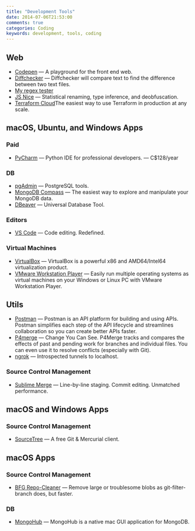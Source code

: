 ```yaml
---
title: "Development Tools"
date: 2014-07-06T21:53:00
comments: true
categories: Coding
keywords: development, tools, coding
---
```


## Web

* [Codepen](https://codepen.io/) — A playground for the front end web.
* [Diffchecker](http://www.diffchecker.com/diff) — Diffchecker will compare text to find the difference between two text files.
* [My regex tester](http://www.myregextester.com/index.php)
* [JS Nice](http://jsnice.org/) — Statistical renaming, type inference, and deobfuscation.
* [Terraform Cloud](https://www.terraform.io/cloud)The easiest way to use Terraform in production at any scale.

## macOS, Ubuntu, and Windows Apps

### Paid

* [PyCharm](https://www.jetbrains.com/pycharm/) — Python IDE for professional developers. — C$128/year

### DB

* [pgAdmin](http://www.pgadmin.org/) — PostgreSQL tools.
* [MongoDB Compass](https://www.mongodb.com/products/compass) — The easiest way to explore and manipulate your MongoDB data.
* [DBeaver](https://dbeaver.io/) — Universal Database Tool.

### Editors

* [VS Code](https://code.visualstudio.com/) — Code editing. Redefined.

### Virtual Machines

* [VirtualBox](https://www.virtualbox.org/) — VirtualBox is a powerful x86 and AMD64/Intel64 virtualization product.
* [VMware Workstation Player](https://www.vmware.com/ca/products/workstation-player.html) — Easily run multiple operating systems as virtual machines on your Windows or Linux PC with VMware Workstation Player.

## Utils

* [Postman](https://www.getpostman.com/) — Postman is an API platform for building and using APIs. Postman simplifies each step of the API lifecycle and streamlines collaboration so you can create better APIs faster.
* [P4merge](https://www.perforce.com/products/helix-core-apps/merge-diff-tool-p4merge) — Change You Can See. P4Merge tracks and compares the effects of past and pending work for branches and individual files. You can even use it to resolve conflicts (especially with Git).
* [ngrok](https://ngrok.com/) — Introspected tunnels to localhost.

### Source Control Management

* [Sublime Merge](https://www.sublimemerge.com/) — Line-by-line staging. Commit editing. Unmatched performance.

## macOS and Windows Apps

### Source Control Management

* [SourceTree](http://www.sourcetreeapp.com/) — A free Git & Mercurial client.

## macOS Apps

### Source Control Management

* [BFG Repo-Cleaner](https://rtyley.github.io/bfg-repo-cleaner/) — Remove large or troublesome blobs as git-filter-branch does, but faster.

### DB

* [MongoHub](https://github.com/bububa/MongoHub-Mac) — MongoHub is a native mac GUI application for MongoDB.
